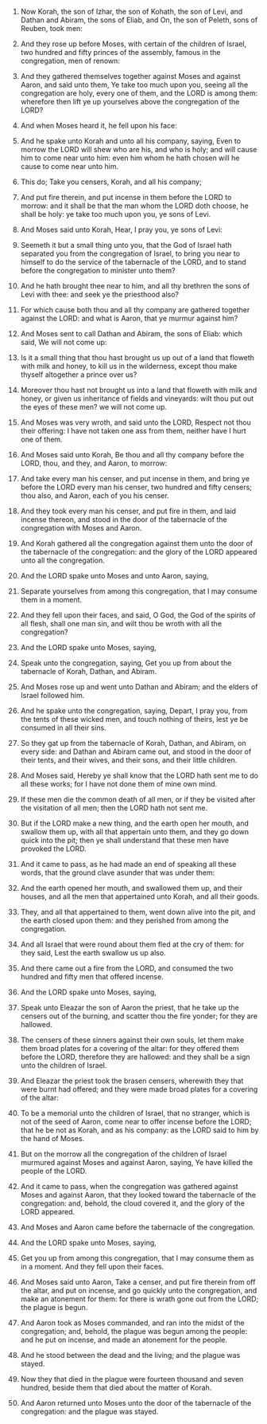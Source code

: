 1. Now Korah, the son of Izhar, the son of Kohath, the son of Levi,
and Dathan and Abiram, the sons of Eliab, and On, the son of Peleth,
sons of Reuben, took men:

2. And they rose up before Moses, with
certain of the children of Israel, two hundred and fifty princes of
the assembly, famous in the congregation, men of renown:

3. And they
gathered themselves together against Moses and against Aaron, and said
unto them, Ye take too much upon you, seeing all the congregation are
holy, every one of them, and the LORD is among them: wherefore then
lift ye up yourselves above the congregation of the LORD?

4. And
when Moses heard it, he fell upon his face:

5. And he spake unto
Korah and unto all his company, saying, Even to morrow the LORD will
shew who are his, and who is holy; and will cause him to come near
unto him: even him whom he hath chosen will he cause to come near unto
him.

6. This do; Take you censers, Korah, and all his company;

7. And
put fire therein, and put incense in them before the LORD to morrow:
and it shall be that the man whom the LORD doth choose, he shall be
holy: ye take too much upon you, ye sons of Levi.

8. And Moses said unto Korah, Hear, I pray you, ye sons of Levi:

9. Seemeth it but a small thing unto you, that the God of Israel
hath separated you from the congregation of Israel, to bring you near
to himself to do the service of the tabernacle of the LORD, and to
stand before the congregation to minister unto them?

10. And he
hath brought thee near to him, and all thy brethren the sons of Levi
with thee: and seek ye the priesthood also?

11. For which cause
both thou and all thy company are gathered together against the LORD:
and what is Aaron, that ye murmur against him?

12. And Moses sent
to call Dathan and Abiram, the sons of Eliab: which said, We will not
come up:

13. Is it a small thing that thou hast brought us up out of
a land that floweth with milk and honey, to kill us in the wilderness,
except thou make thyself altogether a prince over us?

14. Moreover
thou hast not brought us into a land that floweth with milk and honey,
or given us inheritance of fields and vineyards: wilt thou put out the
eyes of these men? we will not come up.

15. And Moses was very wroth, and said unto the LORD, Respect not
thou their offering: I have not taken one ass from them, neither have
I hurt one of them.

16. And Moses said unto Korah, Be thou and all thy company before
the LORD, thou, and they, and Aaron, to morrow:

17. And take every
man his censer, and put incense in them, and bring ye before the LORD
every man his censer, two hundred and fifty censers; thou also, and
Aaron, each of you his censer.

18. And they took every man his censer, and put fire in them, and
laid incense thereon, and stood in the door of the tabernacle of the
congregation with Moses and Aaron.

19. And Korah gathered all the congregation against them unto the
door of the tabernacle of the congregation: and the glory of the LORD
appeared unto all the congregation.

20. And the LORD spake unto Moses and unto Aaron, saying,

21. Separate yourselves from among this congregation, that I may consume
them in a moment.

22. And they fell upon their faces, and said, O God, the God of the
spirits of all flesh, shall one man sin, and wilt thou be wroth with
all the congregation?

23. And the LORD spake unto Moses, saying,

24. Speak unto the congregation, saying, Get you up from about the
tabernacle of Korah, Dathan, and Abiram.

25. And Moses rose up and went unto Dathan and Abiram; and the
elders of Israel followed him.

26. And he spake unto the congregation, saying, Depart, I pray you,
from the tents of these wicked men, and touch nothing of theirs, lest
ye be consumed in all their sins.

27. So they gat up from the tabernacle of Korah, Dathan, and Abiram,
on every side: and Dathan and Abiram came out, and stood in the door
of their tents, and their wives, and their sons, and their little
children.

28. And Moses said, Hereby ye shall know that the LORD hath sent me
to do all these works; for I have not done them of mine own mind.

29. If these men die the common death of all men, or if they be
visited after the visitation of all men; then the LORD hath not sent
me.

30. But if the LORD make a new thing, and the earth open her mouth,
and swallow them up, with all that appertain unto them, and they go
down quick into the pit; then ye shall understand that these men have
provoked the LORD.

31. And it came to pass, as he had made an end of speaking all these
words, that the ground clave asunder that was under them:

32. And
the earth opened her mouth, and swallowed them up, and their houses,
and all the men that appertained unto Korah, and all their goods.

33. They, and all that appertained to them, went down alive into the
pit, and the earth closed upon them: and they perished from among the
congregation.

34. And all Israel that were round about them fled at the cry of
them: for they said, Lest the earth swallow us up also.

35. And there came out a fire from the LORD, and consumed the two
hundred and fifty men that offered incense.

36. And the LORD spake unto Moses, saying,

37. Speak unto Eleazar
the son of Aaron the priest, that he take up the censers out of the
burning, and scatter thou the fire yonder; for they are hallowed.

38. The censers of these sinners against their own souls, let them
make them broad plates for a covering of the altar: for they offered
them before the LORD, therefore they are hallowed: and they shall be a
sign unto the children of Israel.

39. And Eleazar the priest took the brasen censers, wherewith they
that were burnt had offered; and they were made broad plates for a
covering of the altar:

40. To be a memorial unto the children of
Israel, that no stranger, which is not of the seed of Aaron, come near
to offer incense before the LORD; that he be not as Korah, and as his
company: as the LORD said to him by the hand of Moses.

41. But on the morrow all the congregation of the children of Israel
murmured against Moses and against Aaron, saying, Ye have killed the
people of the LORD.

42. And it came to pass, when the congregation was gathered against
Moses and against Aaron, that they looked toward the tabernacle of the
congregation: and, behold, the cloud covered it, and the glory of the
LORD appeared.

43. And Moses and Aaron came before the tabernacle of the
congregation.

44. And the LORD spake unto Moses, saying,

45. Get you up from
among this congregation, that I may consume them as in a moment. And
they fell upon their faces.

46. And Moses said unto Aaron, Take a censer, and put fire therein
from off the altar, and put on incense, and go quickly unto the
congregation, and make an atonement for them: for there is wrath gone
out from the LORD; the plague is begun.

47. And Aaron took as Moses commanded, and ran into the midst of the
congregation; and, behold, the plague was begun among the people: and
he put on incense, and made an atonement for the people.

48. And he stood between the dead and the living; and the plague was
stayed.

49. Now they that died in the plague were fourteen thousand and
seven hundred, beside them that died about the matter of Korah.

50. And Aaron returned unto Moses unto the door of the tabernacle of
the congregation: and the plague was stayed.